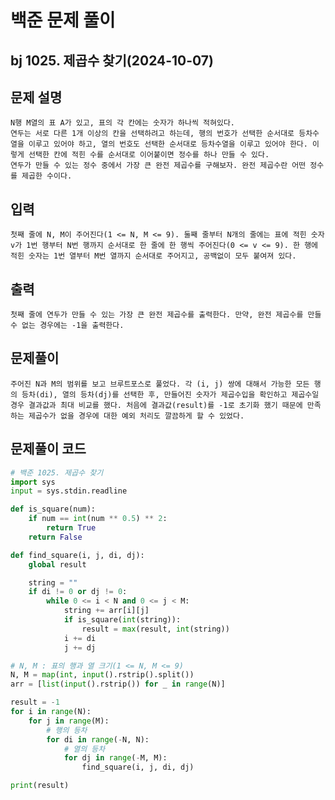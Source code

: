 # 백준 문제 풀이
## bj 1025. 제곱수 찾기(2024-10-07)

## 문제 설명
    N행 M열의 표 A가 있고, 표의 각 칸에는 숫자가 하나씩 적혀있다.
    연두는 서로 다른 1개 이상의 칸을 선택하려고 하는데, 행의 번호가 선택한 순서대로 등차수열을 이루고 있어야 하고, 열의 번호도 선택한 순서대로 등차수열을 이루고 있어야 한다. 이렇게 선택한 칸에 적힌 수를 순서대로 이어붙이면 정수를 하나 만들 수 있다.
    연두가 만들 수 있는 정수 중에서 가장 큰 완전 제곱수를 구해보자. 완전 제곱수란 어떤 정수를 제곱한 수이다.

## 입력
    첫째 줄에 N, M이 주어진다(1 <= N, M <= 9). 둘째 줄부터 N개의 줄에는 표에 적힌 숫자 v가 1번 행부터 N번 행까지 순서대로 한 줄에 한 행씩 주어진다(0 <= v <= 9). 한 행에 적힌 숫자는 1번 열부터 M번 열까지 순서대로 주어지고, 공백없이 모두 붙여져 있다.

## 출력
    첫째 줄에 연두가 만들 수 있는 가장 큰 완전 제곱수를 출력한다. 만약, 완전 제곱수를 만들 수 없는 경우에는 -1을 출력한다.

## 문제풀이
    주어진 N과 M의 범위를 보고 브루트포스로 풀었다. 각 (i, j) 쌍에 대해서 가능한 모든 행의 등차(di), 열의 등차(dj)를 선택한 후, 만들어진 숫자가 제곱수입을 확인하고 제곱수일 경우 결과값과 최대 비교를 했다. 처음에 결과값(result)를 -1로 초기화 했기 때문에 만족하는 제곱수가 없을 경우에 대한 예외 처리도 깔끔하게 할 수 있었다. 
    
## 문제풀이 코드
```python
# 백준 1025. 제곱수 찾기
import sys
input = sys.stdin.readline

def is_square(num):
    if num == int(num ** 0.5) ** 2:
        return True
    return False

def find_square(i, j, di, dj):
    global result

    string = ""
    if di != 0 or dj != 0:
        while 0 <= i < N and 0 <= j < M:
            string += arr[i][j]
            if is_square(int(string)):
                result = max(result, int(string))
            i += di
            j += dj

# N, M : 표의 행과 열 크기(1 <= N, M <= 9)
N, M = map(int, input().rstrip().split())
arr = [list(input().rstrip()) for _ in range(N)]

result = -1
for i in range(N):
    for j in range(M):
        # 행의 등차
        for di in range(-N, N):
            # 열의 등차
            for dj in range(-M, M):
                find_square(i, j, di, dj)

print(result)
```